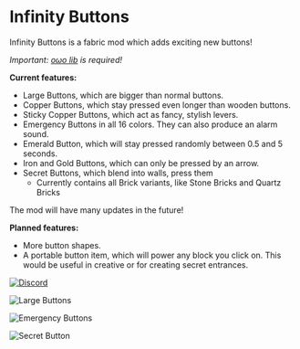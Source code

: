# Infinity Buttons

Infinity Buttons is a fabric mod which adds exciting new buttons!

*Important: [oωo lib](https://modrinth.com/mod/owo-lib) is required!*

**Current features:**

- Large Buttons, which are bigger than normal buttons.
- Copper Buttons, which stay pressed even longer than wooden buttons.
- Sticky Copper Buttons, which act as fancy, stylish levers.
- Emergency Buttons in all 16 colors. They can also produce an alarm sound.
- Emerald Button, which will stay pressed randomly between 0.5 and 5 seconds.
- Iron and Gold Buttons, which can only be pressed by an arrow.
- Secret Buttons, which blend into walls, press them
    - Currently contains all Brick variants, like Stone Bricks and Quartz Bricks

The mod will have many updates in the future!

**Planned features:**

- More button shapes.
- A portable button item, which will power any block you click on. This would be useful in creative or for creating secret entrances.

[![Discord](https://discordapp.com/api/guilds/968437531865645076/widget.png?style=banner2)](https://discord.gg/PJCXjSJnu2)

![Large Buttons](https://i.imgur.com/suHiurX.png)

![Emergency Buttons](https://i.imgur.com/YdZktEs.png)

![Secret Button](https://i.imgur.com/IplIWut.png)
